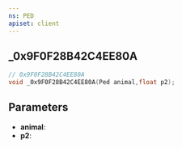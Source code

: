 ```yaml
---
ns: PED
apiset: client
---
```

## _0x9F0F28B42C4EE80A

```c
// 0x9F0F28B42C4EE80A
void _0x9F0F28B42C4EE80A(Ped animal,float p2);
```


## Parameters
* **animal**:
* **p2**: